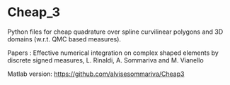 # Cheap_3

Python files for cheap quadrature over spline curvilinear polygons and 3D domains (w.r.t. QMC based measures).

Papers :
Effective numerical integration on complex shaped elements by discrete signed measures,
L. Rinaldi, A. Sommariva and M. Vianello

Matlab version:
https://github.com/alvisesommariva/Cheap3
